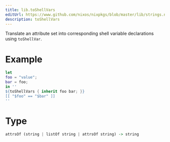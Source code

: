 ```yaml
---
title: lib.toShellVars
editUrl: https://www.github.com/nixos/nixpkgs/blob/master/lib/strings.nix#L715C17
description: toShellVars
---
```


Translate an attribute set into corresponding shell variable declarations
using `toShellVar`.

# Example

```nix
let
foo = "value";
bar = foo;
in ''
${toShellVars { inherit foo bar; }}
[[ "$foo" == "$bar" ]]
''
```

# Type

```haskell
attrsOf (string | listOf string | attrsOf string) -> string
```
